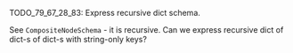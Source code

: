 
TODO_79_67_28_83: Express recursive dict schema.

See `CompositeNodeSchema` - it is recursive.
Can we express recursive dict of dict-s of dict-s with string-only keys?

